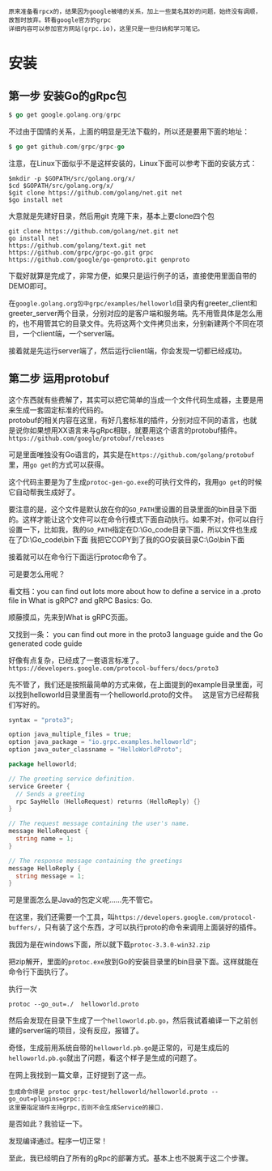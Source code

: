 `原来准备看rpcx的，结果因为google被墙的关系，加上一些莫名其妙的问题，始终没有调顺，故暂时放弃。转看google官方的grpc`  
`详细内容可以参加官方网站(grpc.io)，这里只是一些归纳和学习笔记。`  

# 安装  

## 第一步 安装Go的gRpc包  
```go
$ go get google.golang.org/grpc
```

不过由于国情的关系，上面的明显是无法下载的，所以还是要用下面的地址：  
```go
$ go get github.com/grpc/grpc-go
```

注意，在Linux下面似乎不是这样安装的，Linux下面可以参考下面的安装方式：  
```
$mkdir -p $GOPATH/src/golang.org/x/
$cd $GOPATH/src/golang.org/x/
$git clone https://github.com/golang/net.git net 
$go install net
```
大意就是先建好目录，然后用git 克隆下来，基本上要clone四个包  
```
git clone https://github.com/golang/net.git net  
go install net  
https://github.com/golang/text.git net  
https://github.com/grpc/grpc-go.git grpc  
https://github.com/google/go-genproto.git genproto  
```

下载好就算是完成了，非常方便，如果只是运行例子的话，直接使用里面自带的DEMO即可。  

在`google.golang.org包中grpc/examples/helloworld`目录内有greeter_client和greeter_server两个目录，分别对应的是客户端和服务端。先不用管具体是怎么用的，也不用管其它的目录文件。先将这两个文件拷贝出来，分别新建两个不同在项目，一个client端，一个server端。  

接着就是先运行server端了，然后运行client端，你会发现一切都已经成功。  

## 第二步 运用protobuf  

这个东西就有些费解了，其实可以把它简单的当成一个文件代码生成器，主要是用来生成一套固定标准的代码的。  
protobuf的相关内容在这里，有好几套标准的插件，分别对应不同的语言，也就是说你如果想用XX语言来与gRpc相联，就要用这个语言的protobuf插件。   
`https://github.com/google/protobuf/releases`  

可是里面唯独没有Go语言的，其实是在`https://github.com/golang/protobuf`里，用`go get`的方式可以获得。  

这个代码主要是为了生成`protoc-gen-go.exe`的可执行文件的，我用`go get`的时候它自动帮我生成好了。  

要注意的是，这个文件是默认放在你的`GO_PATH`里设置的目录里面的bin目录下面的。这样才能让这个文件可以在命令行模式下面自动执行。如果不对，你可以自行设置一下，比如我，我的`GO_PATH`指定在D:\Go_code目录下面，所以文件也生成在了D:\Go_code\bin下面 
我把它COPY到了我的GO安装目录C:\Go\bin下面  

接着就可以在命令行下面运行protoc命令了。  

可是要怎么用呢？  

看文档：you can find out lots more about how to define a service in a .proto file in What is gRPC? and gRPC Basics: Go.   

顺藤摸瓜，先来到What is gRPC页面。

又找到一条： you can find out more in the proto3 language guide and the Go generated code guide

好像有点复杂，已经成了一套语言标准了。  
`https://developers.google.com/protocol-buffers/docs/proto3`

先不管了，我们还是按照最简单的方式来做，在上面提到的example目录里面，可以找到helloworld目录里面有一个helloworld.proto的文件。  
这是官方已经帮我们写好的。  

```go
syntax = "proto3";

option java_multiple_files = true;
option java_package = "io.grpc.examples.helloworld";
option java_outer_classname = "HelloWorldProto";

package helloworld;

// The greeting service definition.
service Greeter {
  // Sends a greeting
  rpc SayHello (HelloRequest) returns (HelloReply) {}
}

// The request message containing the user's name.
message HelloRequest {
  string name = 1;
}

// The response message containing the greetings
message HelloReply {
  string message = 1;
}
```

可是里面怎么是Java的包定义呢……先不管它。  

在这里，我们还需要一个工具，叫`https://developers.google.com/protocol-buffers/`，只有装了这个东西，才可以执行proto的命令来调用上面装好的插件。  

我因为是在windows下面，所以就下载`protoc-3.3.0-win32.zip`  

把zip解开，里面的`protoc.exe`放到Go的安装目录里的bin目录下面。这样就能在命令行下面执行了。  

执行一次  

`protoc --go_out=./  helloworld.proto`  

然后会发现在目录下生成了一个`helloworld.pb.go`，然后我试着编译一下之前创建的server端的项目，没有反应，报错了。  

奇怪，生成前用系统自带的`helloworld.pb.go`是正常的，可是生成后的`helloworld.pb.go`就出了问题，看这个样子是生成的问题了。  

在网上我找到一篇文章，正好提到了这一点。  

```
生成命令得是 protoc grpc-test/helloworld/helloworld.proto --go_out=plugins=grpc:.
这里要指定插件支持grpc,否则不会生成Service的接口.
```

是否如此？我验证一下。  

发现编译通过。程序一切正常！  

至此，我已经明白了所有的gRpc的部署方式。基本上也不脱离于这二个步骤。
